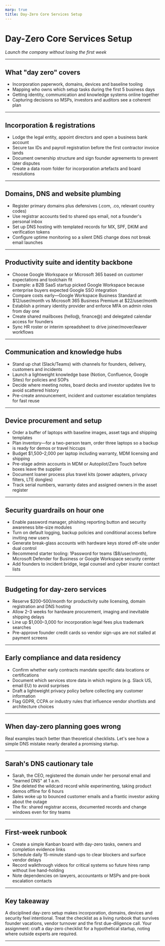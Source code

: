 ```yaml
---
marp: true
title: Day-Zero Core Services Setup
---
```


# Day-Zero Core Services Setup
*Launch the company without losing the first week*

---

## What "day zero" covers
- Incorporation paperwork, domains, devices and baseline tooling
- Mapping who owns which setup tasks during the first 5 business days
- Getting identity, communication and knowledge systems online together
- Capturing decisions so MSPs, investors and auditors see a coherent plan

---

## Incorporation & registrations
- Lodge the legal entity, appoint directors and open a business bank account
- Secure tax IDs and payroll registration before the first contractor invoice lands
- Document ownership structure and sign founder agreements to prevent later disputes
- Create a data room folder for incorporation artefacts and board resolutions

---

## Domains, DNS and website plumbing
- Register primary domains plus defensives (.com, .co, relevant country codes)
- Use registrar accounts tied to shared ops email, not a founder's personal inbox
- Set up DNS hosting with templated records for MX, SPF, DKIM and verification tokens
- Configure uptime monitoring so a silent DNS change does not break email launches

---

## Productivity suite and identity backbone
- Choose Google Workspace or Microsoft 365 based on customer expectations and toolchain fit
- Example: a B2B SaaS startup picked Google Workspace because enterprise buyers expected Google SSO integration
- Compare costs early—Google Workspace Business Standard at $12/user/month vs Microsoft 365 Business Premium at $22/user/month
- Establish a primary identity provider and enforce MFA on admin roles from day one
- Create shared mailboxes (hello@, finance@) and delegated calendar access for founders
- Sync HR roster or interim spreadsheet to drive joiner/mover/leaver workflows

---

## Communication and knowledge hubs
- Stand up chat (Slack/Teams) with channels for founders, delivery, customers and incidents
- Launch a lightweight knowledge base (Notion, Confluence, Google Sites) for policies and SOPs
- Decide where meeting notes, board decks and investor updates live to avoid scattered history
- Pre-create announcement, incident and customer escalation templates for fast reuse

---

## Device procurement and setup
- Order a buffer of laptops with baseline images, asset tags and shipping templates
- Plan inventory—for a two-person team, order three laptops so a backup is ready for demos or travel hiccups
- Budget $1,500–2,000 per laptop including warranty, MDM licensing and shipping
- Pre-stage admin accounts in MDM or Autopilot/Zero Touch before boxes leave the supplier
- Document loaner process plus travel kits (power adapters, privacy filters, LTE dongles)
- Track serial numbers, warranty dates and assigned owners in the asset register

---

## Security guardrails on hour one
- Enable password manager, phishing reporting button and security awareness bite-size modules
- Turn on default logging, backup policies and conditional access before inviting new users
- Generate break-glass accounts with hardware keys stored off-site under dual control
- Recommend starter tooling: 1Password for teams ($8/user/month), Microsoft Defender for Business or Google Workspace security center
- Add founders to incident bridge, legal counsel and cyber insurer contact lists

---

## Budgeting for day-zero services
- Reserve $200–500/month for productivity suite licensing, domain registration and DNS hosting
- Allow 2–3 weeks for hardware procurement, imaging and inevitable shipping delays
- Line up $1,000–3,000 for incorporation legal fees plus trademark searches
- Pre-approve founder credit cards so vendor sign-ups are not stalled at payment screens

---

## Early compliance and data residency
- Confirm whether early contracts mandate specific data locations or certifications
- Document which services store data in which regions (e.g. Slack US, email EU) to avoid surprises
- Draft a lightweight privacy policy before collecting any customer information
- Flag GDPR, CCPA or industry rules that influence vendor shortlists and architecture choices

---

## When day-zero planning goes wrong
Real examples teach better than theoretical checklists.
Let's see how a simple DNS mistake nearly derailed a promising startup.

---

## Sarah's DNS cautionary tale
- Sarah, the CEO, registered the domain under her personal email and "learned DNS" at 1 a.m.
- She deleted the wildcard record while experimenting, taking product demos offline for 6 hours
- Sales woke up to bounced customer emails and a frantic investor asking about the outage
- The fix: shared registrar access, documented records and change windows even for tiny teams

---

## First-week runbook
- Create a simple Kanban board with day-zero tasks, owners and completion evidence links
- Schedule daily 15-minute stand-ups to clear blockers and surface vendor delays
- Record walkthrough videos for critical systems so future hires ramp without live hand-holding
- Note dependencies on lawyers, accountants or MSPs and pre-book escalation contacts

---

## Key takeaway
A disciplined day-zero setup makes incorporation, domains, devices and security feel intentional.
Treat the checklist as a living runbook that survives founder vacations, vendor turnover and the first due-diligence call.
Your assignment: craft a day-zero checklist for a hypothetical startup, noting where outside experts are required.

---
